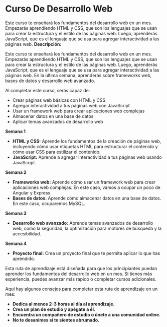 # Curso De Desarrollo Web
Este curso te enseñará los fundamentos del desarrollo web en un mes. Empezarás aprendiendo HTML y CSS, que son los lenguajes que se usan para crear la estructura y el estilo de las páginas web. Luego, aprenderás JavaScript, que es el lenguaje que se usa para agregar interactividad a las páginas web.
**Descripción:**

Este curso te enseñará los fundamentos del desarrollo web en un mes. Empezarás aprendiendo HTML y CSS, que son los lenguajes que se usan para crear la estructura y el estilo de las páginas web. Luego, aprenderás JavaScript, que es el lenguaje que se usa para agregar interactividad a las páginas web. En la última semana, aprenderás sobre frameworks web, bases de datos y desarrollo web avanzado.

Al completar este curso, serás capaz de:

* Crear páginas web básicas con HTML y CSS
* Agregar interactividad a tus páginas web con JavaScript
* Usar un framework web para crear aplicaciones web complejas
* Almacenar datos en una base de datos
* Aplicar temas avanzados de desarrollo web

**Semana 1**

* **HTML y CSS:** Aprende los fundamentos de la creación de páginas web, incluyendo cómo usar etiquetas HTML para estructurar el contenido y cómo usar CSS para estilizar el contenido.
* **JavaScript:** Aprende a agregar interactividad a tus páginas web usando JavaScript.

**Semana 2**

* **Frameworks web:** Aprende cómo usar un framework web para crear aplicaciones web complejas. En este caso, vamos a ocupar un poco de Angular y Express.
* **Bases de datos:** Aprende cómo almacenar datos en una base de datos. En este caso, ocuparemos MySQL.

**Semana 3**

* **Desarrollo web avanzado:** Aprende temas avanzados de desarrollo web, como la seguridad, la optimización para motores de búsqueda y la accesibilidad.

**Semana 4**
  
* **Proyecto final:** Crea un proyecto final que te permita aplicar lo que has aprendido.

Esta ruta de aprendizaje está diseñada para que los principiantes puedan aprender los fundamentos del desarrollo web en un mes. Si tienes más experiencia, puedes avanzar más rápido o completar cursos adicionales.

Aquí hay algunos consejos para completar esta ruta de aprendizaje en un mes:

* **Dedica al menos 2-3 horas al día al aprendizaje.**
* **Crea un plan de estudio y apégate a él.**
* **Encuentra un compañero de estudio o únete a una comunidad online.**
* **No te desanimes si te sientes abrumado.**
